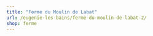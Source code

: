 ```yaml
---
title: "Ferme du Moulin de Labat"
url: /eugenie-les-bains/ferme-du-moulin-de-labat-2/
shop: ferme
---
```

